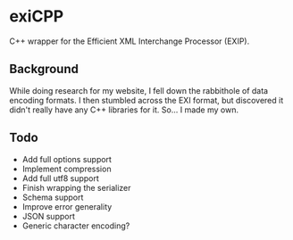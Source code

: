 # exiCPP

C++ wrapper for the Efficient XML Interchange Processor (EXIP).

## Background

While doing research for my website, I fell down the rabbithole
of data encoding formats. I then stumbled across the EXI format,
but discovered it didn't really have any C++ libraries for it.
So... I made my own.

## Todo

- Add full options support
- Implement compression
- Add full utf8 support
- Finish wrapping the serializer
- Schema support
- Improve error generality
- JSON support
- Generic character encoding?
